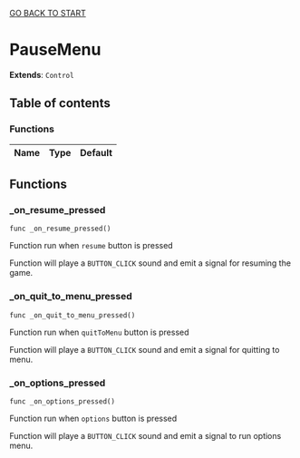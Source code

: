 [GO BACK TO START](https://github.com/USEkipa/gra-logiczna/blob/main/docs/index.md)
# PauseMenu

**Extends**: `Control`

## Table of contents

### Functions

|Name|Type|Default|
|:-|:-|:-|

## Functions

### _on_resume_pressed

```gdscript
func _on_resume_pressed()
```

Function run when `resume` button is pressed

 Function will playe a `BUTTON_CLICK` sound and emit a signal for resuming the game.

### _on_quit_to_menu_pressed

```gdscript
func _on_quit_to_menu_pressed()
```

Function run when `quitToMenu` button is pressed

 Function will playe a `BUTTON_CLICK` sound and emit a signal for quitting to menu.

### _on_options_pressed

```gdscript
func _on_options_pressed()
```

Function run when `options` button is pressed

 Function will playe a `BUTTON_CLICK` sound and emit a signal to run options menu.



